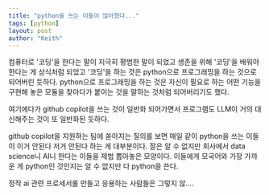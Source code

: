 ```yaml
---
title: "python을 쓰는 이들이 많아졌다..."
tags: [python]
layout: post
author: "Keith"
---
```


컴퓨터로 '코딩'을 한다는 말이 지극히 평범한 말이 되었고 생존을 위해 '코딩'을 배워야 한다는 게 상식처럼 되었고 '코딩'을 하는 것은 python으로 프로그래밍을 하는 것으로 되어버린 듯하다. python으로 프로그래밍을 하는 것은 자신이 필요로 하는 어떤 기능을 구현해 놓은 모듈을 찾아다가 붙이는 것을 말하는 것처럼 되어버리기도 했다.

여기에다가 github copilot을 쓰는 것이 일반화 되어가면서 프로그램도 LLM이 거의 대신해주는 것이 또 일반화된 듯하다.

github copilot을 지원하는 팀에 쏟아지는 질의를 보면 매일 같이 python을 쓰는 이들이 이거 안된다 저거 안된다 하는 게 대부분이다. 잘은 알 수 없지만 회사에서 data science니 AI니 한다는 이들을 제법 뽑아놓은 모양이다. 이들에게 모국어와 가장 가까운 게 python인 것인지는 알 수 없지만 다 python을 쓴다.

정작 ai 관련 프로세서롤 만들고 응용하는 사람들은 그렇지 않....